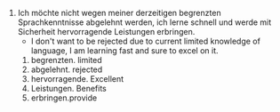 
1. Ich möchte nicht wegen meiner derzeitigen begrenzten Sprachkenntnisse abgelehnt werden, ich lerne schnell und werde mit Sicherheit hervorragende Leistungen erbringen.
   * I don't want to be rejected due to current limited knowledge of language, I am learning fast and sure to excel on it.
   1. begrenzten. limited
   2. abgelehnt. rejected
   3. hervorragende. Excellent
   4. Leistungen. Benefits
   5. erbringen.provide
